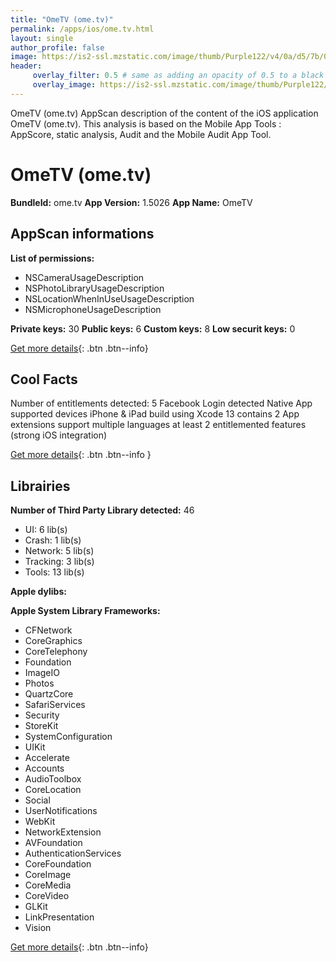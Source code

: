 ```yaml
---
title: "OmeTV (ome.tv)"
permalink: /apps/ios/ome.tv.html
layout: single
author_profile: false
image: https://is2-ssl.mzstatic.com/image/thumb/Purple122/v4/0a/d5/7b/0ad57bf3-7ad4-b99e-b185-1bb609757604/AppIcon-1x_U007emarketing-0-7-0-sRGB-85-220.png/512x512bb.jpg
header: 
     overlay_filter: 0.5 # same as adding an opacity of 0.5 to a black background
     overlay_image: https://is2-ssl.mzstatic.com/image/thumb/Purple122/v4/0a/d5/7b/0ad57bf3-7ad4-b99e-b185-1bb609757604/AppIcon-1x_U007emarketing-0-7-0-sRGB-85-220.png/512x512bb.jpg
---
```

OmeTV (ome.tv) AppScan description of the content of the iOS application OmeTV (ome.tv). This analysis is based on the Mobile App Tools : AppScore, static analysis, Audit and the Mobile Audit App Tool.

# OmeTV (ome.tv)

**BundleId:** ome.tv
**App Version:** 1.5026
**App Name:** OmeTV


## AppScan informations 

**List of permissions:** 
- NSCameraUsageDescription
- NSPhotoLibraryUsageDescription
- NSLocationWhenInUseUsageDescription
- NSMicrophoneUsageDescription
  
  
**Private keys:** 30
**Public keys:** 6
**Custom keys:** 8
**Low securit keys:** 0
  
[Get more details](/pricing.html){: .btn .btn--info}

## Cool Facts

Number of entitlements detected: 5
Facebook Login detected
Native App
supported devices iPhone & iPad
build using Xcode 13
contains 2 App extensions
support multiple languages
at least 2 entitlemented features (strong iOS integration)
  
[Get more details](/pricing.html){: .btn .btn--info }

## Librairies 
**Number of Third Party Library detected:** 46
- UI: 6 lib(s)
- Crash: 1 lib(s)
- Network: 5 lib(s)
- Tracking: 3 lib(s)
- Tools: 13 lib(s)


**Apple dylibs:**


**Apple System Library Frameworks:**
- CFNetwork
- CoreGraphics
- CoreTelephony
- Foundation
- ImageIO
- Photos
- QuartzCore
- SafariServices
- Security
- StoreKit
- SystemConfiguration
- UIKit
- Accelerate
- Accounts
- AudioToolbox
- CoreLocation
- Social
- UserNotifications
- WebKit
- NetworkExtension
- AVFoundation
- AuthenticationServices
- CoreFoundation
- CoreImage
- CoreMedia
- CoreVideo
- GLKit
- LinkPresentation
- Vision


  
[Get more details](/pricing.html){: .btn .btn--info}


